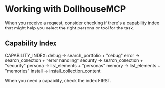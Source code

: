 # Working with DollhouseMCP

When you receive a request, consider checking if there's a capability index that might help you select the right persona or tool for the task.

## Capability Index

CAPABILITY_INDEX:
  debug → search_portfolio + "debug"
  error → search_collection + "error handling"
  security → search_collection + "security"
  persona → list_elements + "personas"
  memory → list_elements + "memories"
  install → install_collection_content

When you need a capability, check the index FIRST.
